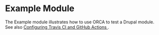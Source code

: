 # Example Module

The Example module illustrates how to use ORCA to test a Drupal module. See also [Configuring Travis CI and GitHub Actions
](../docs/getting-started.md#configuring-travis-ci-and-github-actions).
